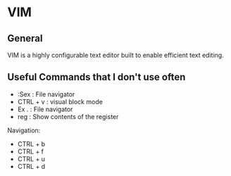 # VIM
## General 

VIM is a highly configurable text editor built to enable efficient text editing. 

## Useful Commands that I don't use often

- :Sex : File navigator
- CTRL + v : visual block mode
- Ex . : File navigator
- reg : Show contents of the register

Navigation:
- CTRL + b
- CTRL + f
- CTRL + u
- CTRL + d
